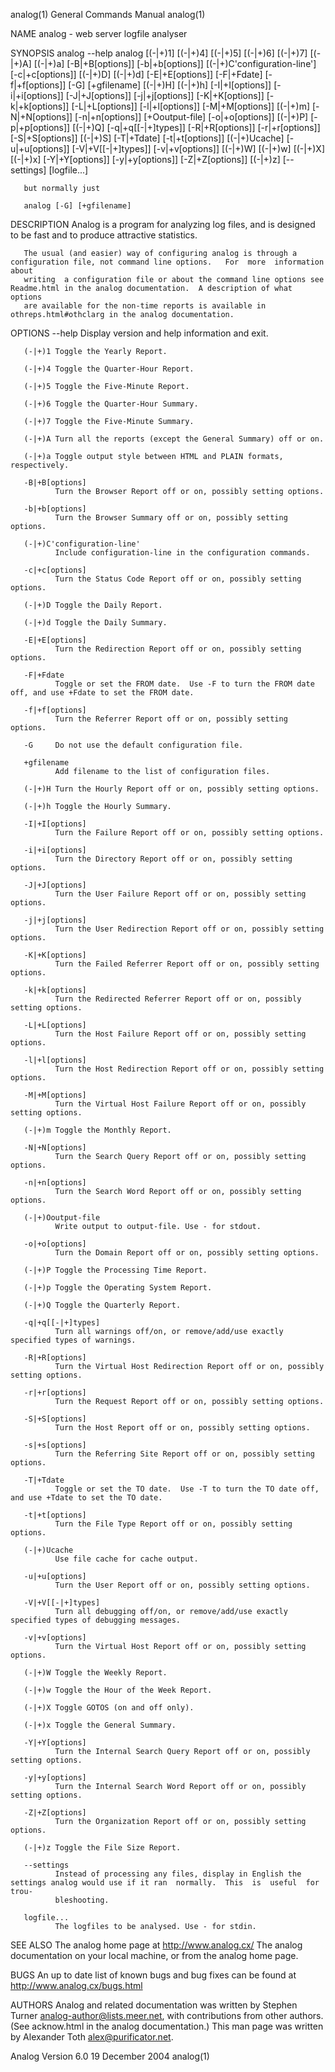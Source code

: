 analog(1)                                                     General Commands Manual                                                    analog(1)

NAME
       analog - web server logfile analyser

SYNOPSIS
       analog --help
       analog  [(-|+)1]  [(-|+)4]  [(-|+)5]  [(-|+)6]  [(-|+)7]  [(-|+)A]  [(-|+)a] [-B|+B[options]] [-b|+b[options]] [(-|+)C'configuration-line']
       [-c|+c[options]] [(-|+)D] [(-|+)d] [-E|+E[options]] [-F|+Fdate]  [-f|+f[options]]  [-G]  [+gfilename]  [(-|+)H]  [(-|+)h]  [-I|+I[options]]
       [-i|+i[options]]  [-J|+J[options]]  [-j|+j[options]]  [-K|+K[options]]  [-k|+k[options]] [-L|+L[options]] [-l|+l[options]] [-M|+M[options]]
       [(-|+)m]  [-N|+N[options]]  [-n|+n[options]]  [+Ooutput-file]  [-o|+o[options]]  [(-|+)P]  [-p|+p[options]]  [(-|+)Q]   [-q|+q[[-|+]types]]
       [-R|+R[options]] [-r|+r[options]] [-S|+S[options]] [(-|+)S] [-T|+Tdate] [-t|+t[options]] [(-|+)Ucache] [-u|+u[options]] [-V|+V[[-|+]types]]
       [-v|+v[options]] [(-|+)W] [(-|+)w] [(-|+)X] [(-|+)x] [-Y|+Y[options]] [-y|+y[options]] [-Z|+Z[options]] [(-|+)z] [--settings] [logfile...]

       but normally just

       analog [-G] [+gfilename]

DESCRIPTION
       Analog is a program for analyzing log files, and is designed to be fast and to produce attractive statistics.

       The usual (and easier) way of configuring analog is through a configuration file, not command line options.   For  more  information  about
       writing  a configuration file or about the command line options see Readme.html in the analog documentation.  A description of what options
       are available for the non-time reports is available in othreps.html#othclarg in the analog documentation.

OPTIONS
       --help Display version and help information and exit.

       (-|+)1 Toggle the Yearly Report.

       (-|+)4 Toggle the Quarter-Hour Report.

       (-|+)5 Toggle the Five-Minute Report.

       (-|+)6 Toggle the Quarter-Hour Summary.

       (-|+)7 Toggle the Five-Minute Summary.

       (-|+)A Turn all the reports (except the General Summary) off or on.

       (-|+)a Toggle output style between HTML and PLAIN formats, respectively.

       -B|+B[options]
              Turn the Browser Report off or on, possibly setting options.

       -b|+b[options]
              Turn the Browser Summary off or on, possibly setting options.

       (-|+)C'configuration-line'
              Include configuration-line in the configuration commands.

       -c|+c[options]
              Turn the Status Code Report off or on, possibly setting options.

       (-|+)D Toggle the Daily Report.

       (-|+)d Toggle the Daily Summary.

       -E|+E[options]
              Turn the Redirection Report off or on, possibly setting options.

       -F|+Fdate
              Toggle or set the FROM date.  Use -F to turn the FROM date off, and use +Fdate to set the FROM date.

       -f|+f[options]
              Turn the Referrer Report off or on, possibly setting options.

       -G     Do not use the default configuration file.

       +gfilename
              Add filename to the list of configuration files.

       (-|+)H Turn the Hourly Report off or on, possibly setting options.

       (-|+)h Toggle the Hourly Summary.

       -I|+I[options]
              Turn the Failure Report off or on, possibly setting options.

       -i|+i[options]
              Turn the Directory Report off or on, possibly setting options.

       -J|+J[options]
              Turn the User Failure Report off or on, possibly setting options.

       -j|+j[options]
              Turn the User Redirection Report off or on, possibly setting options.

       -K|+K[options]
              Turn the Failed Referrer Report off or on, possibly setting options.

       -k|+k[options]
              Turn the Redirected Referrer Report off or on, possibly setting options.

       -L|+L[options]
              Turn the Host Failure Report off or on, possibly setting options.

       -l|+l[options]
              Turn the Host Redirection Report off or on, possibly setting options.

       -M|+M[options]
              Turn the Virtual Host Failure Report off or on, possibly setting options.

       (-|+)m Toggle the Monthly Report.

       -N|+N[options]
              Turn the Search Query Report off or on, possibly setting options.

       -n|+n[options]
              Turn the Search Word Report off or on, possibly setting options.

       (-|+)Ooutput-file
              Write output to output-file. Use - for stdout.

       -o|+o[options]
              Turn the Domain Report off or on, possibly setting options.

       (-|+)P Toggle the Processing Time Report.

       (-|+)p Toggle the Operating System Report.

       (-|+)Q Toggle the Quarterly Report.

       -q|+q[[-|+]types]
              Turn all warnings off/on, or remove/add/use exactly specified types of warnings.

       -R|+R[options]
              Turn the Virtual Host Redirection Report off or on, possibly setting options.

       -r|+r[options]
              Turn the Request Report off or on, possibly setting options.

       -S|+S[options]
              Turn the Host Report off or on, possibly setting options.

       -s|+s[options]
              Turn the Referring Site Report off or on, possibly setting options.

       -T|+Tdate
              Toggle or set the TO date.  Use -T to turn the TO date off, and use +Tdate to set the TO date.

       -t|+t[options]
              Turn the File Type Report off or on, possibly setting options.

       (-|+)Ucache
              Use file cache for cache output.

       -u|+u[options]
              Turn the User Report off or on, possibly setting options.

       -V|+V[[-|+]types]
              Turn all debugging off/on, or remove/add/use exactly specified types of debugging messages.

       -v|+v[options]
              Turn the Virtual Host Report off or on, possibly setting options.

       (-|+)W Toggle the Weekly Report.

       (-|+)w Toggle the Hour of the Week Report.

       (-|+)X Toggle GOTOS (on and off only).

       (-|+)x Toggle the General Summary.

       -Y|+Y[options]
              Turn the Internal Search Query Report off or on, possibly setting options.

       -y|+y[options]
              Turn the Internal Search Word Report off or on, possibly setting options.

       -Z|+Z[options]
              Turn the Organization Report off or on, possibly setting options.

       (-|+)z Toggle the File Size Report.

       --settings
              Instead of processing any files, display in English the settings analog would use if it ran  normally.  This  is  useful  for  trou‐
              bleshooting.

       logfile...
              The logfiles to be analysed. Use - for stdin.

SEE ALSO
       The analog home page at http://www.analog.cx/
       The analog documentation on your local machine, or from the analog home page.

BUGS
       An up to date list of known bugs and bug fixes can be found at http://www.analog.cx/bugs.html

AUTHORS
       Analog and related documentation was written by Stephen Turner <analog-author@lists.meer.net>, with contributions from other authors.  (See
       acknow.html in the analog documentation.)  This man page was written by Alexander Toth <alex@purificator.net>.

Analog                                                    Version 6.0    19 December 2004                                                analog(1)
